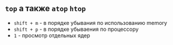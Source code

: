 ## ```top``` а также ```atop``` ```htop```
 - ```shift + m``` - в порядке убывания по использованию memory  
 - ```shift + p``` - в порядке убываения по процессору
 - ```1``` - просмотр отдельных ядер
